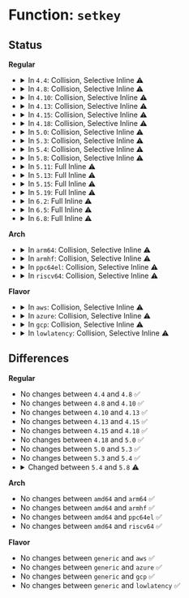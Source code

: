 # Function: <code>setkey</code>

## Status
<b>Regular</b>
<ul>
<li>
<details>
<summary>In <code>4.4</code>: Collision, Selective Inline ⚠️</summary>

```c
int setkey(struct crypto_tfm *tfm, const u8 *key, unsigned int keylen);
```

**Collision:** Static-Static Collision

**Inline:** Selective

**Transformation:** False

**Instances:**

```
In crypto/cipher.c (ffffffff8139ce20)
Location: crypto/cipher.c:46
Inline: False
```
```
In crypto/ablkcipher.c (ffffffff813a02b0)
Location: crypto/ablkcipher.c:329
Inline: False
```
```
In crypto/blkcipher.c (ffffffff813a0bb0)
Location: crypto/blkcipher.c:397
Inline: False
Direct callers:
  - crypto/blkcipher.c:async_setkey
```
```
In lib/btree.c (ffffffff81403e7b)
Location: lib/btree.c:158
Inline: True
Inline callers:
  - lib/btree.c:btree_remove_level
  - lib/btree.c:merge
  - lib/btree.c:btree_insert_level
  - lib/btree.c:btree_insert_level
  - lib/btree.c:btree_insert_level
  - lib/btree.c:btree_insert_level
  - lib/btree.c:btree_insert_level
  - lib/btree.c:btree_insert_level
```
**Symbols:**

```
ffffffff8139ce20-ffffffff8139cf1a: setkey (STB_LOCAL)
ffffffff813a02b0-ffffffff813a039a: setkey (STB_LOCAL)
ffffffff813a0bb0-ffffffff813a0c9a: setkey (STB_LOCAL)
```
</details>
</li>
<li>
<details>
<summary>In <code>4.8</code>: Collision, Selective Inline ⚠️</summary>

```c
int setkey(struct crypto_tfm *tfm, const u8 *key, unsigned int keylen);
```

**Collision:** Static-Static Collision

**Inline:** Selective

**Transformation:** False

**Instances:**

```
In crypto/cipher.c (ffffffff813d9cf0)
Location: crypto/cipher.c:46
Inline: False
```
```
In crypto/ablkcipher.c (ffffffff813dc9c0)
Location: crypto/ablkcipher.c:326
Inline: False
```
```
In crypto/blkcipher.c (ffffffff813dd430)
Location: crypto/blkcipher.c:397
Inline: False
Direct callers:
  - crypto/blkcipher.c:async_setkey
```
```
In crypto/xts.c (ffffffff813e80b0)
Location: crypto/xts.c:33
Inline: False
```
```
In lib/btree.c (ffffffff8144bb70)
Location: lib/btree.c:158
Inline: True
Inline callers:
  - lib/btree.c:btree_remove_level
  - lib/btree.c:merge
  - lib/btree.c:btree_insert_level
  - lib/btree.c:btree_insert_level
  - lib/btree.c:btree_insert_level
  - lib/btree.c:btree_insert_level
  - lib/btree.c:btree_insert_level
  - lib/btree.c:btree_insert_level
```
**Symbols:**

```
ffffffff813d9cf0-ffffffff813d9ddf: setkey (STB_LOCAL)
ffffffff813dc9c0-ffffffff813dcaa2: setkey (STB_LOCAL)
ffffffff813dd430-ffffffff813dd512: setkey (STB_LOCAL)
ffffffff813e80b0-ffffffff813e815b: setkey (STB_LOCAL)
```
</details>
</li>
<li>
<details>
<summary>In <code>4.10</code>: Collision, Selective Inline ⚠️</summary>

```c
int setkey(struct crypto_tfm *tfm, const u8 *key, unsigned int keylen);
```

**Collision:** Static-Static Collision

**Inline:** Selective

**Transformation:** False

**Instances:**

```
In crypto/cipher.c (ffffffff813f1650)
Location: crypto/cipher.c:46
Inline: False
```
```
In crypto/ablkcipher.c (ffffffff813f42a0)
Location: crypto/ablkcipher.c:326
Inline: False
```
```
In crypto/blkcipher.c (ffffffff813f4d00)
Location: crypto/blkcipher.c:397
Inline: False
Direct callers:
  - crypto/blkcipher.c:async_setkey
```
```
In crypto/xts.c (ffffffff814012d0)
Location: crypto/xts.c:58
Inline: True
```
```
In lib/btree.c (ffffffff8146a530)
Location: lib/btree.c:158
Inline: True
Inline callers:
  - lib/btree.c:btree_remove_level
  - lib/btree.c:merge
  - lib/btree.c:btree_insert_level
  - lib/btree.c:btree_insert_level
  - lib/btree.c:btree_insert_level
  - lib/btree.c:btree_insert_level
  - lib/btree.c:btree_insert_level
  - lib/btree.c:btree_insert_level
```
**Symbols:**

```
ffffffff813f1650-ffffffff813f173f: setkey (STB_LOCAL)
ffffffff813f42a0-ffffffff813f4382: setkey (STB_LOCAL)
ffffffff813f4d00-ffffffff813f4de2: setkey (STB_LOCAL)
ffffffff814012d0-ffffffff814013b6: setkey (STB_LOCAL)
```
</details>
</li>
<li>
<details>
<summary>In <code>4.13</code>: Collision, Selective Inline ⚠️</summary>

```c
int setkey(struct crypto_tfm *tfm, const u8 *key, unsigned int keylen);
```

**Collision:** Static-Static Collision

**Inline:** Selective

**Transformation:** False

**Instances:**

```
In crypto/cipher.c (ffffffff813fd8d0)
Location: crypto/cipher.c:46
Inline: False
```
```
In crypto/ablkcipher.c (ffffffff81400600)
Location: crypto/ablkcipher.c:327
Inline: False
```
```
In crypto/blkcipher.c (ffffffff81401030)
Location: crypto/blkcipher.c:398
Inline: False
Direct callers:
  - crypto/blkcipher.c:async_setkey
```
```
In crypto/xts.c (ffffffff8140e580)
Location: crypto/xts.c:58
Inline: False
```
```
In lib/btree.c (ffffffff8146fbfe)
Location: lib/btree.c:158
Inline: True
Inline callers:
  - lib/btree.c:btree_remove_level
  - lib/btree.c:merge
  - lib/btree.c:btree_insert_level
  - lib/btree.c:btree_insert_level
  - lib/btree.c:btree_insert_level
  - lib/btree.c:btree_insert_level
  - lib/btree.c:btree_insert_level
  - lib/btree.c:btree_insert_level
```
**Symbols:**

```
ffffffff813fd8d0-ffffffff813fd9bf: setkey (STB_LOCAL)
ffffffff81400600-ffffffff814006df: setkey (STB_LOCAL)
ffffffff81401030-ffffffff8140110f: setkey (STB_LOCAL)
ffffffff8140e580-ffffffff8140e66b: setkey (STB_LOCAL)
```
</details>
</li>
<li>
<details>
<summary>In <code>4.15</code>: Collision, Selective Inline ⚠️</summary>

```c
int setkey(struct crypto_tfm *tfm, const u8 *key, unsigned int keylen);
```

**Collision:** Static-Static Collision

**Inline:** Selective

**Transformation:** False

**Instances:**

```
In crypto/cipher.c (ffffffff81425e50)
Location: crypto/cipher.c:46
Inline: False
```
```
In crypto/ablkcipher.c (ffffffff81428bf0)
Location: crypto/ablkcipher.c:327
Inline: False
```
```
In crypto/blkcipher.c (ffffffff81429630)
Location: crypto/blkcipher.c:398
Inline: False
Direct callers:
  - crypto/blkcipher.c:async_setkey
```
```
In crypto/xts.c (ffffffff81437040)
Location: crypto/xts.c:58
Inline: False
```
```
In lib/btree.c (ffffffff8149c30e)
Location: lib/btree.c:158
Inline: True
Inline callers:
  - lib/btree.c:btree_remove_level
  - lib/btree.c:merge
  - lib/btree.c:btree_insert_level
  - lib/btree.c:btree_insert_level
  - lib/btree.c:btree_insert_level
  - lib/btree.c:btree_insert_level
  - lib/btree.c:btree_insert_level
  - lib/btree.c:btree_insert_level
```
**Symbols:**

```
ffffffff81425e50-ffffffff81425f4c: setkey (STB_LOCAL)
ffffffff81428bf0-ffffffff81428cd9: setkey (STB_LOCAL)
ffffffff81429630-ffffffff81429719: setkey (STB_LOCAL)
ffffffff81437040-ffffffff81437135: setkey (STB_LOCAL)
```
</details>
</li>
<li>
<details>
<summary>In <code>4.18</code>: Collision, Selective Inline ⚠️</summary>

```c
int setkey(struct crypto_tfm *tfm, const u8 *key, unsigned int keylen);
```

**Collision:** Static-Static Collision

**Inline:** Selective

**Transformation:** False

**Instances:**

```
In crypto/cipher.c (ffffffff81458d60)
Location: crypto/cipher.c:47
Inline: False
```
```
In crypto/ablkcipher.c (ffffffff8145ba20)
Location: crypto/ablkcipher.c:322
Inline: False
```
```
In crypto/blkcipher.c (ffffffff8145c3f0)
Location: crypto/blkcipher.c:395
Inline: False
Direct callers:
  - crypto/blkcipher.c:async_setkey
```
```
In crypto/xts.c (ffffffff81469a70)
Location: crypto/xts.c:58
Inline: True
```
```
In lib/btree.c (ffffffff814d15d5)
Location: lib/btree.c:160
Inline: True
Inline callers:
  - lib/btree.c:btree_remove_level
  - lib/btree.c:merge
  - lib/btree.c:btree_insert_level
  - lib/btree.c:btree_insert_level
  - lib/btree.c:btree_insert_level
  - lib/btree.c:btree_insert_level
  - lib/btree.c:btree_insert_level
  - lib/btree.c:btree_insert_level
```
**Symbols:**

```
ffffffff81458d60-ffffffff81458e5c: setkey (STB_LOCAL)
ffffffff8145ba20-ffffffff8145bb09: setkey (STB_LOCAL)
ffffffff8145c3f0-ffffffff8145c4d9: setkey (STB_LOCAL)
ffffffff81469a70-ffffffff81469b63: setkey (STB_LOCAL)
```
</details>
</li>
<li>
<details>
<summary>In <code>5.0</code>: Collision, Selective Inline ⚠️</summary>

```c
int setkey(struct crypto_tfm *tfm, const u8 *key, unsigned int keylen);
```

**Collision:** Static-Static Collision

**Inline:** Selective

**Transformation:** False

**Instances:**

```
In crypto/cipher.c (ffffffff81476250)
Location: crypto/cipher.c:47
Inline: False
```
```
In crypto/ablkcipher.c (ffffffff814791a0)
Location: crypto/ablkcipher.c:322
Inline: False
```
```
In crypto/blkcipher.c (ffffffff81479b30)
Location: crypto/blkcipher.c:395
Inline: False
Direct callers:
  - crypto/blkcipher.c:async_setkey
```
```
In crypto/xts.c (ffffffff81487940)
Location: crypto/xts.c:44
Inline: True
```
```
In lib/btree.c (ffffffff814e5f05)
Location: lib/btree.c:160
Inline: True
Inline callers:
  - lib/btree.c:btree_remove_level
  - lib/btree.c:merge
  - lib/btree.c:btree_insert_level
  - lib/btree.c:btree_insert_level
  - lib/btree.c:btree_insert_level
  - lib/btree.c:btree_insert_level
  - lib/btree.c:btree_insert_level
  - lib/btree.c:btree_insert_level
```
**Symbols:**

```
ffffffff81476250-ffffffff8147634c: setkey (STB_LOCAL)
ffffffff814791a0-ffffffff81479289: setkey (STB_LOCAL)
ffffffff81479b30-ffffffff81479c19: setkey (STB_LOCAL)
ffffffff81487940-ffffffff81487a33: setkey (STB_LOCAL)
```
</details>
</li>
<li>
<details>
<summary>In <code>5.3</code>: Collision, Selective Inline ⚠️</summary>

```c
int setkey(struct crypto_tfm *tfm, const u8 *key, unsigned int keylen);
```

**Collision:** Static-Static Collision

**Inline:** Selective

**Transformation:** False

**Instances:**

```
In crypto/cipher.c (ffffffff814a3fc0)
Location: crypto/cipher.c:42
Inline: False
```
```
In crypto/ablkcipher.c (ffffffff814a77e0)
Location: crypto/ablkcipher.c:317
Inline: False
```
```
In crypto/blkcipher.c (ffffffff814a82c0)
Location: crypto/blkcipher.c:390
Inline: False
Direct callers:
  - crypto/blkcipher.c:async_setkey
```
```
In crypto/xts.c (ffffffff814b5650)
Location: crypto/xts.c:40
Inline: True
```
```
In lib/btree.c (ffffffff81512842)
Location: lib/btree.c:158
Inline: True
Inline callers:
  - lib/btree.c:btree_remove_level
  - lib/btree.c:merge
  - lib/btree.c:btree_insert_level
  - lib/btree.c:btree_insert_level
  - lib/btree.c:btree_insert_level
  - lib/btree.c:btree_insert_level
  - lib/btree.c:btree_insert_level
  - lib/btree.c:btree_insert_level
```
**Symbols:**

```
ffffffff814a3fc0-ffffffff814a40d6: setkey (STB_LOCAL)
ffffffff814a77e0-ffffffff814a78da: setkey (STB_LOCAL)
ffffffff814a82c0-ffffffff814a83ba: setkey (STB_LOCAL)
ffffffff814b5650-ffffffff814b5748: setkey (STB_LOCAL)
```
</details>
</li>
<li>
<details>
<summary>In <code>5.4</code>: Collision, Selective Inline ⚠️</summary>

```c
int setkey(struct crypto_tfm *tfm, const u8 *key, unsigned int keylen);
```

**Collision:** Static-Static Collision

**Inline:** Selective

**Transformation:** False

**Instances:**

```
In crypto/cipher.c (ffffffff814bebf0)
Location: crypto/cipher.c:42
Inline: False
```
```
In crypto/ablkcipher.c (ffffffff814c2460)
Location: crypto/ablkcipher.c:317
Inline: False
```
```
In crypto/blkcipher.c (ffffffff814c2f30)
Location: crypto/blkcipher.c:390
Inline: False
Direct callers:
  - crypto/blkcipher.c:async_setkey
```
```
In crypto/xts.c (ffffffff814ce850)
Location: crypto/xts.c:40
Inline: True
```
```
In lib/btree.c (ffffffff81533282)
Location: lib/btree.c:158
Inline: True
Inline callers:
  - lib/btree.c:btree_remove_level
  - lib/btree.c:merge
  - lib/btree.c:btree_insert_level
  - lib/btree.c:btree_insert_level
  - lib/btree.c:btree_insert_level
  - lib/btree.c:btree_insert_level
  - lib/btree.c:btree_insert_level
  - lib/btree.c:btree_insert_level
```
**Symbols:**

```
ffffffff814bebf0-ffffffff814bed06: setkey (STB_LOCAL)
ffffffff814c2460-ffffffff814c255a: setkey (STB_LOCAL)
ffffffff814c2f30-ffffffff814c302a: setkey (STB_LOCAL)
ffffffff814ce850-ffffffff814ce948: setkey (STB_LOCAL)
```
</details>
</li>
<li>
<details>
<summary>In <code>5.8</code>: Collision, Selective Inline ⚠️</summary>

```c
int setkey(struct crypto_skcipher *parent, const u8 *key, unsigned int keylen);
```

**Collision:** Static-Static Collision

**Inline:** Selective

**Transformation:** False

**Instances:**

```
In crypto/xts.c (ffffffff8152db60)
Location: crypto/xts.c:40
Inline: True
```
```
In lib/btree.c (ffffffff8159760d)
Location: lib/btree.c:158
Inline: True
Inline callers:
  - lib/btree.c:btree_remove_level
  - lib/btree.c:merge
  - lib/btree.c:btree_insert_level
  - lib/btree.c:btree_insert_level
  - lib/btree.c:btree_insert_level
  - lib/btree.c:btree_insert_level
  - lib/btree.c:btree_insert_level
  - lib/btree.c:btree_insert_level
```
**Symbols:**

```
ffffffff8152db60-ffffffff8152dc12: setkey (STB_LOCAL)
```
</details>
</li>
<li>
<details>
<summary>In <code>5.11</code>: Full Inline ⚠️</summary>

**Collision:** Unique Static

**Inline:** Full

**Transformation:** False

**Instances:**

```
In lib/btree.c (ffffffff815b302d)
Location: lib/btree.c:158
Inline: True
Inline callers:
  - lib/btree.c:btree_remove_level
  - lib/btree.c:merge
  - lib/btree.c:btree_insert_level
  - lib/btree.c:btree_insert_level
  - lib/btree.c:btree_insert_level
  - lib/btree.c:btree_insert_level
  - lib/btree.c:btree_insert_level
  - lib/btree.c:btree_insert_level
```
</details>
</li>
<li>
<details>
<summary>In <code>5.13</code>: Full Inline ⚠️</summary>

**Collision:** Unique Static

**Inline:** Full

**Transformation:** False

**Instances:**

```
In lib/btree.c (ffffffff815bdead)
Location: lib/btree.c:158
Inline: True
Inline callers:
  - lib/btree.c:btree_remove_level
  - lib/btree.c:merge
  - lib/btree.c:btree_insert_level
  - lib/btree.c:btree_insert_level
  - lib/btree.c:btree_insert_level
  - lib/btree.c:btree_insert_level
  - lib/btree.c:btree_insert_level
  - lib/btree.c:btree_insert_level
```
</details>
</li>
<li>
<details>
<summary>In <code>5.15</code>: Full Inline ⚠️</summary>

**Collision:** Unique Static

**Inline:** Full

**Transformation:** False

**Instances:**

```
In lib/btree.c (ffffffff81625238)
Location: lib/btree.c:158
Inline: True
Inline callers:
  - lib/btree.c:btree_remove_level
  - lib/btree.c:merge
  - lib/btree.c:btree_insert_level
  - lib/btree.c:btree_insert_level
  - lib/btree.c:btree_insert_level
  - lib/btree.c:btree_insert_level
  - lib/btree.c:btree_insert_level
  - lib/btree.c:btree_insert_level
```
</details>
</li>
<li>
<details>
<summary>In <code>5.19</code>: Full Inline ⚠️</summary>

**Collision:** Unique Static

**Inline:** Full

**Transformation:** False

**Instances:**

```
In lib/btree.c (ffffffff816f5904)
Location: lib/btree.c:158
Inline: True
Inline callers:
  - lib/btree.c:btree_remove_level
  - lib/btree.c:merge
  - lib/btree.c:btree_insert_level
  - lib/btree.c:btree_insert_level
  - lib/btree.c:btree_insert_level
  - lib/btree.c:btree_insert_level
  - lib/btree.c:btree_insert_level
  - lib/btree.c:btree_insert_level
```
</details>
</li>
<li>
<details>
<summary>In <code>6.2</code>: Full Inline ⚠️</summary>

**Collision:** Unique Static

**Inline:** Full

**Transformation:** False

**Instances:**

```
In lib/btree.c (ffffffff817e7f74)
Location: lib/btree.c:158
Inline: True
Inline callers:
  - lib/btree.c:btree_remove_level
  - lib/btree.c:merge
  - lib/btree.c:btree_insert_level
  - lib/btree.c:btree_insert_level
  - lib/btree.c:btree_insert_level
  - lib/btree.c:btree_insert_level
  - lib/btree.c:btree_insert_level
  - lib/btree.c:btree_insert_level
```
</details>
</li>
<li>
<details>
<summary>In <code>6.5</code>: Full Inline ⚠️</summary>

**Collision:** Unique Static

**Inline:** Full

**Transformation:** False

**Instances:**

```
In lib/btree.c (ffffffff81827f72)
Location: lib/btree.c:158
Inline: True
Inline callers:
  - lib/btree.c:btree_remove_level
  - lib/btree.c:merge
  - lib/btree.c:btree_insert_level
  - lib/btree.c:btree_insert_level
  - lib/btree.c:btree_insert_level
  - lib/btree.c:btree_insert_level
  - lib/btree.c:btree_insert_level
  - lib/btree.c:btree_insert_level
```
</details>
</li>
<li>
<details>
<summary>In <code>6.8</code>: Full Inline ⚠️</summary>

**Collision:** Unique Static

**Inline:** Full

**Transformation:** False

**Instances:**

```
In lib/btree.c (ffffffff81879982)
Location: lib/btree.c:158
Inline: True
Inline callers:
  - lib/btree.c:btree_remove_level
  - lib/btree.c:merge
  - lib/btree.c:btree_insert_level
  - lib/btree.c:btree_insert_level
  - lib/btree.c:btree_insert_level
  - lib/btree.c:btree_insert_level
  - lib/btree.c:btree_insert_level
  - lib/btree.c:btree_insert_level
```
</details>
</li>
</ul>
<b>Arch</b>
<ul>
<li>
<details>
<summary>In <code>arm64</code>: Collision, Selective Inline ⚠️</summary>

```c
int setkey(struct crypto_tfm *tfm, const u8 *key, unsigned int keylen);
```

**Collision:** Static-Static Collision

**Inline:** Selective

**Transformation:** False

**Instances:**

```
In crypto/cipher.c (ffff8000105b7d08)
Location: crypto/cipher.c:42
Inline: False
```
```
In crypto/ablkcipher.c (ffff8000105bc458)
Location: crypto/ablkcipher.c:317
Inline: False
```
```
In crypto/blkcipher.c (ffff8000105bcf30)
Location: crypto/blkcipher.c:390
Inline: False
Direct callers:
  - crypto/blkcipher.c:async_setkey
```
```
In crypto/xts.c (ffff8000105caa40)
Location: crypto/xts.c:40
Inline: True
```
```
In lib/btree.c (ffff80001063fa98)
Location: lib/btree.c:158
Inline: True
Inline callers:
  - lib/btree.c:btree_remove_level
  - lib/btree.c:merge
  - lib/btree.c:btree_insert_level
  - lib/btree.c:btree_insert_level
  - lib/btree.c:btree_insert_level
  - lib/btree.c:btree_insert_level
  - lib/btree.c:btree_insert_level
  - lib/btree.c:btree_insert_level
```
**Symbols:**

```
ffff8000105b7d08-ffff8000105b7e38: setkey (STB_LOCAL)
ffff8000105bc458-ffff8000105bc578: setkey (STB_LOCAL)
ffff8000105bcf30-ffff8000105bd050: setkey (STB_LOCAL)
ffff8000105caa40-ffff8000105cab74: setkey (STB_LOCAL)
```
</details>
</li>
<li>
<details>
<summary>In <code>armhf</code>: Collision, Selective Inline ⚠️</summary>

```c
int setkey(struct crypto_tfm *tfm, const u8 *key, unsigned int keylen);
```

**Collision:** Static-Static Collision

**Inline:** Selective

**Transformation:** False

**Instances:**

```
In crypto/cipher.c (c0766a5c)
Location: crypto/cipher.c:42
Inline: False
```
```
In crypto/ablkcipher.c (c076aa50)
Location: crypto/ablkcipher.c:317
Inline: False
```
```
In crypto/blkcipher.c (c076b4d0)
Location: crypto/blkcipher.c:390
Inline: False
Direct callers:
  - crypto/blkcipher.c:async_setkey
```
```
In crypto/xts.c (c0778630)
Location: crypto/xts.c:40
Inline: True
```
```
In lib/btree.c (c07e53d8)
Location: lib/btree.c:158
Inline: True
Inline callers:
  - lib/btree.c:btree_remove_level
  - lib/btree.c:merge
  - lib/btree.c:btree_insert_level
  - lib/btree.c:btree_insert_level
  - lib/btree.c:btree_insert_level
  - lib/btree.c:btree_insert_level
  - lib/btree.c:btree_insert_level
  - lib/btree.c:btree_insert_level
  - lib/btree.c:find_level
```
**Symbols:**

```
c0766a5c-c0766b48: setkey (STB_LOCAL)
c076aa50-c076ab30: setkey (STB_LOCAL)
c076b4d0-c076b5b0: setkey (STB_LOCAL)
c0778630-c0778758: setkey (STB_LOCAL)
```
</details>
</li>
<li>
<details>
<summary>In <code>ppc64el</code>: Collision, Selective Inline ⚠️</summary>

```c
int setkey(struct crypto_tfm *tfm, const u8 *key, unsigned int keylen);
```

**Collision:** Static-Static Collision

**Inline:** Selective

**Transformation:** False

**Instances:**

```
In crypto/cipher.c (c00000000073ceb0)
Location: crypto/cipher.c:42
Inline: False
```
```
In crypto/ablkcipher.c (c000000000743a70)
Location: crypto/ablkcipher.c:317
Inline: False
```
```
In crypto/blkcipher.c (c000000000744960)
Location: crypto/blkcipher.c:390
Inline: False
Direct callers:
  - crypto/blkcipher.c:async_setkey
```
```
In crypto/xts.c (c0000000007553b0)
Location: crypto/xts.c:40
Inline: True
```
```
In lib/btree.c (c0000000007e994c)
Location: lib/btree.c:158
Inline: True
Inline callers:
  - lib/btree.c:btree_remove_level
  - lib/btree.c:merge
  - lib/btree.c:btree_insert_level
  - lib/btree.c:btree_insert_level
  - lib/btree.c:btree_insert_level
  - lib/btree.c:btree_insert_level
  - lib/btree.c:btree_insert_level
  - lib/btree.c:btree_insert_level
```
**Symbols:**

```
c00000000073ceb0-c00000000073cf50: setkey (STB_LOCAL)
c000000000743a70-c000000000743bfc: setkey (STB_LOCAL)
c000000000744960-c000000000744aec: setkey (STB_LOCAL)
c0000000007553b0-c000000000755530: setkey (STB_LOCAL)
```
</details>
</li>
<li>
<details>
<summary>In <code>riscv64</code>: Collision, Selective Inline ⚠️</summary>

```c
int setkey(struct crypto_tfm *tfm, const u8 *key, unsigned int keylen);
```

**Collision:** Static-Static Collision

**Inline:** Selective

**Transformation:** False

**Instances:**

```
In crypto/cipher.c (ffffffe0003fe490)
Location: crypto/cipher.c:42
Inline: False
```
```
In crypto/ablkcipher.c (ffffffe000401d38)
Location: crypto/ablkcipher.c:317
Inline: False
```
```
In crypto/blkcipher.c (ffffffe00040269c)
Location: crypto/blkcipher.c:390
Inline: False
Direct callers:
  - crypto/blkcipher.c:async_setkey
```
```
In crypto/xts.c (ffffffe00040ec4a)
Location: crypto/xts.c:40
Inline: True
```
```
In lib/btree.c (ffffffe00046c700)
Location: lib/btree.c:158
Inline: True
Inline callers:
  - lib/btree.c:btree_remove_level
  - lib/btree.c:merge
  - lib/btree.c:btree_insert_level
  - lib/btree.c:btree_insert_level
  - lib/btree.c:btree_insert_level
  - lib/btree.c:btree_insert_level
  - lib/btree.c:btree_insert_level
  - lib/btree.c:btree_insert_level
```
**Symbols:**

```
ffffffe00040ec4a-ffffffe00040ed4e: setkey (STB_LOCAL)
ffffffe0003fe490-ffffffe0003fe57a: setkey (STB_LOCAL)
ffffffe000401d38-ffffffe000401e18: setkey (STB_LOCAL)
ffffffe00040269c-ffffffe00040277c: setkey (STB_LOCAL)
```
</details>
</li>
</ul>
<b>Flavor</b>
<ul>
<li>
<details>
<summary>In <code>aws</code>: Collision, Selective Inline ⚠️</summary>

```c
int setkey(struct crypto_tfm *tfm, const u8 *key, unsigned int keylen);
```

**Collision:** Static-Static Collision

**Inline:** Selective

**Transformation:** False

**Instances:**

```
In crypto/cipher.c (ffffffff814b71d0)
Location: crypto/cipher.c:42
Inline: False
```
```
In crypto/ablkcipher.c (ffffffff814baa40)
Location: crypto/ablkcipher.c:317
Inline: False
```
```
In crypto/blkcipher.c (ffffffff814bb510)
Location: crypto/blkcipher.c:390
Inline: False
Direct callers:
  - crypto/blkcipher.c:async_setkey
```
```
In crypto/xts.c (ffffffff814c6e30)
Location: crypto/xts.c:40
Inline: True
```
```
In lib/btree.c (ffffffff8152b862)
Location: lib/btree.c:158
Inline: True
Inline callers:
  - lib/btree.c:btree_remove_level
  - lib/btree.c:merge
  - lib/btree.c:btree_insert_level
  - lib/btree.c:btree_insert_level
  - lib/btree.c:btree_insert_level
  - lib/btree.c:btree_insert_level
  - lib/btree.c:btree_insert_level
  - lib/btree.c:btree_insert_level
```
**Symbols:**

```
ffffffff814b71d0-ffffffff814b72e6: setkey (STB_LOCAL)
ffffffff814baa40-ffffffff814bab3a: setkey (STB_LOCAL)
ffffffff814bb510-ffffffff814bb60a: setkey (STB_LOCAL)
ffffffff814c6e30-ffffffff814c6f28: setkey (STB_LOCAL)
```
</details>
</li>
<li>
<details>
<summary>In <code>azure</code>: Collision, Selective Inline ⚠️</summary>

```c
int setkey(struct crypto_tfm *tfm, const u8 *key, unsigned int keylen);
```

**Collision:** Static-Static Collision

**Inline:** Selective

**Transformation:** False

**Instances:**

```
In crypto/cipher.c (ffffffff814a7bf0)
Location: crypto/cipher.c:42
Inline: False
```
```
In crypto/ablkcipher.c (ffffffff814ab460)
Location: crypto/ablkcipher.c:317
Inline: False
```
```
In crypto/blkcipher.c (ffffffff814abf30)
Location: crypto/blkcipher.c:390
Inline: False
Direct callers:
  - crypto/blkcipher.c:async_setkey
```
```
In crypto/xts.c (ffffffff814b7850)
Location: crypto/xts.c:40
Inline: True
```
```
In lib/btree.c (ffffffff8151bb42)
Location: lib/btree.c:158
Inline: True
Inline callers:
  - lib/btree.c:btree_remove_level
  - lib/btree.c:merge
  - lib/btree.c:btree_insert_level
  - lib/btree.c:btree_insert_level
  - lib/btree.c:btree_insert_level
  - lib/btree.c:btree_insert_level
  - lib/btree.c:btree_insert_level
  - lib/btree.c:btree_insert_level
```
**Symbols:**

```
ffffffff814a7bf0-ffffffff814a7d06: setkey (STB_LOCAL)
ffffffff814ab460-ffffffff814ab55a: setkey (STB_LOCAL)
ffffffff814abf30-ffffffff814ac02a: setkey (STB_LOCAL)
ffffffff814b7850-ffffffff814b7948: setkey (STB_LOCAL)
```
</details>
</li>
<li>
<details>
<summary>In <code>gcp</code>: Collision, Selective Inline ⚠️</summary>

```c
int setkey(struct crypto_tfm *tfm, const u8 *key, unsigned int keylen);
```

**Collision:** Static-Static Collision

**Inline:** Selective

**Transformation:** False

**Instances:**

```
In crypto/cipher.c (ffffffff814b3260)
Location: crypto/cipher.c:42
Inline: False
```
```
In crypto/ablkcipher.c (ffffffff814b6ad0)
Location: crypto/ablkcipher.c:317
Inline: False
```
```
In crypto/blkcipher.c (ffffffff814b75a0)
Location: crypto/blkcipher.c:390
Inline: False
Direct callers:
  - crypto/blkcipher.c:async_setkey
```
```
In crypto/xts.c (ffffffff814c2ec0)
Location: crypto/xts.c:40
Inline: True
```
```
In lib/btree.c (ffffffff815278f2)
Location: lib/btree.c:158
Inline: True
Inline callers:
  - lib/btree.c:btree_remove_level
  - lib/btree.c:merge
  - lib/btree.c:btree_insert_level
  - lib/btree.c:btree_insert_level
  - lib/btree.c:btree_insert_level
  - lib/btree.c:btree_insert_level
  - lib/btree.c:btree_insert_level
  - lib/btree.c:btree_insert_level
```
**Symbols:**

```
ffffffff814b3260-ffffffff814b3376: setkey (STB_LOCAL)
ffffffff814b6ad0-ffffffff814b6bca: setkey (STB_LOCAL)
ffffffff814b75a0-ffffffff814b769a: setkey (STB_LOCAL)
ffffffff814c2ec0-ffffffff814c2fb8: setkey (STB_LOCAL)
```
</details>
</li>
<li>
<details>
<summary>In <code>lowlatency</code>: Collision, Selective Inline ⚠️</summary>

```c
int setkey(struct crypto_tfm *tfm, const u8 *key, unsigned int keylen);
```

**Collision:** Static-Static Collision

**Inline:** Selective

**Transformation:** False

**Instances:**

```
In crypto/cipher.c (ffffffff814cbce0)
Location: crypto/cipher.c:42
Inline: False
```
```
In crypto/ablkcipher.c (ffffffff814cf560)
Location: crypto/ablkcipher.c:317
Inline: False
```
```
In crypto/blkcipher.c (ffffffff814d0080)
Location: crypto/blkcipher.c:390
Inline: False
Direct callers:
  - crypto/blkcipher.c:async_setkey
```
```
In crypto/xts.c (ffffffff814db990)
Location: crypto/xts.c:40
Inline: True
```
```
In lib/btree.c (ffffffff815412d2)
Location: lib/btree.c:158
Inline: True
Inline callers:
  - lib/btree.c:btree_remove_level
  - lib/btree.c:merge
  - lib/btree.c:btree_insert_level
  - lib/btree.c:btree_insert_level
  - lib/btree.c:btree_insert_level
  - lib/btree.c:btree_insert_level
  - lib/btree.c:btree_insert_level
  - lib/btree.c:btree_insert_level
```
**Symbols:**

```
ffffffff814cbce0-ffffffff814cbdf6: setkey (STB_LOCAL)
ffffffff814cf560-ffffffff814cf65a: setkey (STB_LOCAL)
ffffffff814d0080-ffffffff814d017a: setkey (STB_LOCAL)
ffffffff814db990-ffffffff814dba88: setkey (STB_LOCAL)
```
</details>
</li>
</ul>

## Differences
<b>Regular</b>
<ul>
<li>
No changes between <code>4.4</code> and <code>4.8</code> ✅
</li>
<li>
No changes between <code>4.8</code> and <code>4.10</code> ✅
</li>
<li>
No changes between <code>4.10</code> and <code>4.13</code> ✅
</li>
<li>
No changes between <code>4.13</code> and <code>4.15</code> ✅
</li>
<li>
No changes between <code>4.15</code> and <code>4.18</code> ✅
</li>
<li>
No changes between <code>4.18</code> and <code>5.0</code> ✅
</li>
<li>
No changes between <code>5.0</code> and <code>5.3</code> ✅
</li>
<li>
No changes between <code>5.3</code> and <code>5.4</code> ✅
</li>
<li>
<details>
<summary>Changed between <code>5.4</code> and <code>5.8</code> ⚠️</summary>
<ul>
<li>
<b>Param added. </b>
<code>struct crypto_skcipher *parent</code>
</li>
<li>
<b>Param removed. </b>
<code>struct crypto_tfm *tfm</code>
</li>
</ul>
</details>
</li>
</ul>
<b>Arch</b>
<ul>
<li>
No changes between <code>amd64</code> and <code>arm64</code> ✅
</li>
<li>
No changes between <code>amd64</code> and <code>armhf</code> ✅
</li>
<li>
No changes between <code>amd64</code> and <code>ppc64el</code> ✅
</li>
<li>
No changes between <code>amd64</code> and <code>riscv64</code> ✅
</li>
</ul>
<b>Flavor</b>
<ul>
<li>
No changes between <code>generic</code> and <code>aws</code> ✅
</li>
<li>
No changes between <code>generic</code> and <code>azure</code> ✅
</li>
<li>
No changes between <code>generic</code> and <code>gcp</code> ✅
</li>
<li>
No changes between <code>generic</code> and <code>lowlatency</code> ✅
</li>
</ul>
